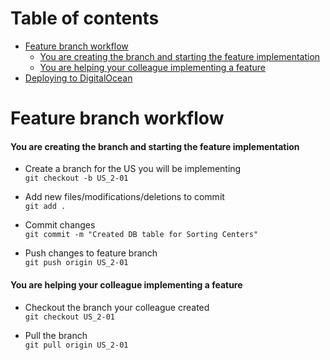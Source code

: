 # Table of contents

- [Feature branch workflow](#feature-branch-workflow)
  - [You are creating the branch and starting the feature implementation](#you-are-creating-the-branch-and-starting-the-feature-implementation)
  - [You are helping your colleague implementing a feature](#you-are-helping-your-colleague-implementing-a-feature)
- [Deploying to DigitalOcean](#deploying-to-digitalocean)


# Feature branch workflow

#### You are creating the branch and starting the feature implementation

- Create a branch for the US you will be implementing  
`git checkout -b US_2-01`

- Add new files/modifications/deletions to commit  
`git add .`

- Commit changes  
`git commit -m "Created DB table for Sorting Centers"`

- Push changes to feature branch  
`git push origin US_2-01`


#### You are helping your colleague implementing a feature

- Checkout the branch your colleague created  
`git checkout US_2-01`

- Pull the branch  
`git pull origin US_2-01`
